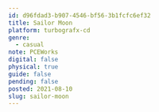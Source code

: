 ```yaml
---
id: d96fdad3-b907-4546-bf56-3b1fcfc6ef32
title: Sailor Moon
platform: turbografx-cd
genre:
  - casual
note: PCEWorks
digital: false
physical: true
guide: false
pending: false
posted: 2021-08-10
slug: sailor-moon
---
```

